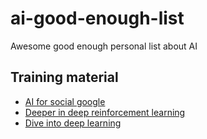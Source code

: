 # ai-good-enough-list
Awesome good enough personal list about AI

## Training material

* [AI for social google](https://ai.google/social-good)
* [Deeper in deep reinforcement learning](https://spinningup.openai.com/en/latest/)
* [Dive into deep learning](http://d2l.ai/)
